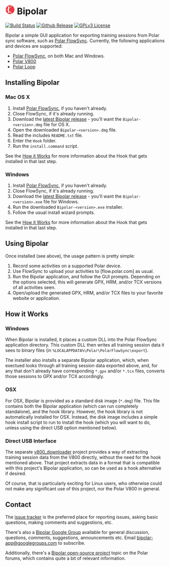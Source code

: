 # [![PMDA++](qrc/icon/bipolar30.png)](#) Bipolar
[![Build Status](http://api.travis-ci.org/pcolby/bipolar.svg?branch=master)](https://travis-ci.org/pcolby/bipolar)
[![Github Release](http://img.shields.io/github/release/pcolby/bipolar.svg)](https://github.com/pcolby/bipolar/releases/latest)
[![GPLv3 License](http://img.shields.io/badge/license-GPLv3-blue.svg)](https://www.gnu.org/copyleft/gpl.html)

Bipolar a simple GUI application for exporting training sessions from Polar
sync software, such as [Polar FlowSync].  Currently, the following applications
and devices are supported:

* [Polar FlowSync], on both Mac and Windows.
* [Polar V800]
* [Polar Loop]

## Installing Bipolar

### Mac OS X

1. Install [Polar FlowSync], if you haven't already.
2. Close FlowSync, if it's already running.
3. Download the [latest Bipolar release] - you'll want the
   `Bipolar-<version>.dmg` file for OS X.
4. Open the downloaded `Bipolar-<version>.dmg` file.
5. Read the includes `README.txt` file.
6. Enter the `Hook` folder.
7. Run the `install.command` script.

See the [How it Works](#how-it-works) for more information about the Hook that
gets installed in that last step.

### Windows

1. Install [Polar FlowSync], if you haven't already.
2. Close FlowSync, if it's already running.
3. Download the [latest Bipolar release] - you'll want the
   `Bipolar-<version>.exe` file for Windows.
4. Run the downloaded `Bipolar-<version>.exe` installer.
5. Follow the usual install wizard prompts.

See the [How it Works](#how-it-works) for more information about the Hook that
gets installed in that last step.

## Using Bipolar

Once installed (see above), the usage pattern is pretty simple:

1. Record some activities on a supported Polar device.
2. Use FlowSync to upload your activities to [flow.polar.com] as usual.
3. Run the Bipolar application, and follow the GUI prompts. Depending on the
   options selected, this will generate GPX, HRM, and/or TCX versions of all
   activities seen.
4. Open/upload the generated GPX, HRM, and/or TCX files to your favorite website
   or application.

## How it Works

### Windows

When Bipolar is installed, it places a custom DLL into the Polar FlowSync
application directory. This custom DLL then writes all training session data it
sees to binary files (in `%LOCALAPPDATA%\Polar\PolarFlowSync\export`).

The installer also installs a separate Bipolar application, which, when exectued
looks through all training session data exported above, and, for any that don't
already have corresponding `*.gpx` and/or `*.tcx` files, converts those sessions
to GPX and/or TCX accordingly.

### OSX

For OSX, Bipolar is provided as a standard disk image (`*.dmg`) file. This file
contains both the Bipolar application (which can run completely standalone), and
the hook library.  However, the hook library is not automatically installed for
OSX. Instead, the disk image includes a simple hook install script to run to
install the hook (which you will want to do, unless using the direct USB option
mentioned below).

### Direct USB Interface

The separate [v800_downloader](https://github.com/profanum429/v800_downloader)
project provides a way of extracting training session data from the V800
directly, without the need for the hook mentioned above. That project extracts
data in a format that is compatible with this project's Bipolar application, so
can be used as a hook alternative if desired.

Of course, that is particularly exciting for Linux users, who otherwise could
not make any significant use of this project, nor the Polar V800 in general.

## Contact

The [issue tracker] is the preferred place for reporting issues, asking basic
questions, making comments and suggestions, etc.

There's also a [Bipolar Google Group] available for general discussion,
questions, comments, suggestions, announcements etc.  Email
bipolar-app@googlegroups.com to subscribe.

Additionally, there's a
[Bipolar open-source project](http://forum.polar.fi/showthread.php?t=29092)
topic on the Polar forums, which contains quite a bit of relevant information.

[Bipolar Google Group]: http://groups.google.com/d/forum/bipolar-app
[issue tracker]: https://github.com/pcolby/bipolar/issues?state=open
[latest Bipolar release]: https://github.com/pcolby/bipolar/releases/latest
[Polar FlowSync]: https://flow.polar.com/start
[Polar Loop]: http://www.polarloop.com/
[Polar V800]: http://www.polarv800.com/
